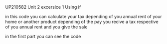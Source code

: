 UP210582 Unit 2
excersice 1
Using if

in this code you can calculate your tax depending of you annual rent of your home or another product depending of the pay you recive a tax respective of you annual rent and you give the sale 

in the first part you can see the code 
![]()